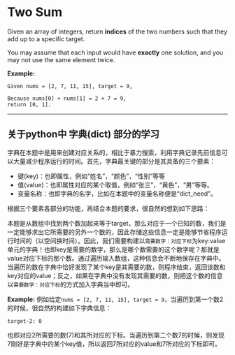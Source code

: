 # Two Sum #
Given an array of integers, return **indices** of the two numbers such that they add up to a specific target.

You may assume that each input would have **exactly** one solution, and you may not use the same element twice.

**Example:**
```
Given nums = [2, 7, 11, 15], target = 9,

Because nums[0] + nums[1] = 2 + 7 = 9,
return [0, 1].
```
---
## 关于python中 **字典(dict)** 部分的学习 ##
字典在本题中是用来创建对应关系的，相比于暴力搜索，利用字典记录先前信息可以大量减少程序运行的时间。首先，字典最关键的部分是其具备的三个要素：
- 键(key)：也即属性，例如“姓名”，“颜色”，“性别”等等
- 值(value)：也即属性对应的某个取值，例如“张三”，“黄色”，“男”等等。
- 变量名称：也即字典的名字，比如在本题中的变量名称便是“dict_need”。

根据三个要素各部分的功能，再结合本题的要求，很自然的想到如下思路：

本题是从数组中找到两个数加起来等于target，那么对应于一个已知的数，我们是一定能够求出它所需要的另外一个数的，因此存储这些信息一定是能够节省程序运行时间的（以空间换时间）。因此，我们需要构建以`需要数字：对应下标`为key:value单元的字典！也即key是需要的数字，那么是哪个数需要的这个数字呢？那就是value对应下标的那个数。通过遍历输入数组，这种信息会不断地保存在字典中。当遍历的数在字典中恰好发现了某个key是其需要的数，则程序结束，返回该数和key对应的value；反之，如果在字典中没有发现其需要的数，则把这个数的信息以`需要数字：对应下标`的方式加入字典当中即可。

**Example:**
例如给定`nums = [2, 7, 11, 15], target = 9`，当遍历到第一个数2的时候，很自然的构建如下字典信息：

`target-2: 0`

也即对应2所需要的数(7)和其所对应的下标。当遍历到第二个数7的时候，则发现7刚好是字典中的某个key值，所以返回7所对应的value和7所对应的下标即可。